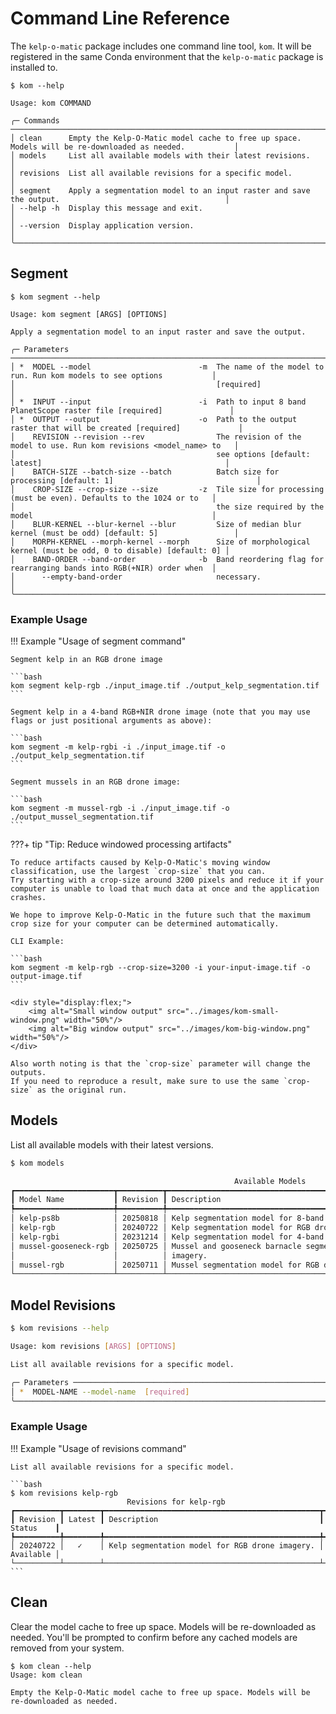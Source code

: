 # Command Line Reference

The `kelp-o-matic` package includes one command line tool, `kom`. It will be registered
in the same Conda environment that the `kelp-o-matic` package is installed to.

```
$ kom --help

Usage: kom COMMAND

╭─ Commands ────────────────────────────────────────────────────────────────────────────────────────────────────────╮
│ clean      Empty the Kelp-O-Matic model cache to free up space. Models will be re-downloaded as needed.           │
│ models     List all available models with their latest revisions.                                                 │
│ revisions  List all available revisions for a specific model.                                                     │
│ segment    Apply a segmentation model to an input raster and save the output.                                     │
│ --help -h  Display this message and exit.                                                                         │
│ --version  Display application version.                                                                           │
╰───────────────────────────────────────────────────────────────────────────────────────────────────────────────────╯
```


## Segment

```
$ kom segment --help

Usage: kom segment [ARGS] [OPTIONS]

Apply a segmentation model to an input raster and save the output.

╭─ Parameters ──────────────────────────────────────────────────────────────────────────────────────────────────────╮
│ *  MODEL --model                        -m  The name of the model to run. Run kom models to see options           │
│                                             [required]                                                            │
│ *  INPUT --input                        -i  Path to input 8 band PlanetScope raster file [required]               │
│ *  OUTPUT --output                      -o  Path to the output raster that will be created [required]             │
│    REVISION --revision --rev                The revision of the model to use. Run kom revisions <model_name> to   │
│                                             see options [default: latest]                                         │
│    BATCH-SIZE --batch-size --batch          Batch size for processing [default: 1]                                │
│    CROP-SIZE --crop-size --size         -z  Tile size for processing (must be even). Defaults to the 1024 or to   │
│                                             the size required by the model                                        │
│    BLUR-KERNEL --blur-kernel --blur         Size of median blur kernel (must be odd) [default: 5]                 │
│    MORPH-KERNEL --morph-kernel --morph      Size of morphological kernel (must be odd, 0 to disable) [default: 0] │
│    BAND-ORDER --band-order              -b  Band reordering flag for rearranging bands into RGB(+NIR) order when  │
│      --empty-band-order                     necessary.                                                            │
╰───────────────────────────────────────────────────────────────────────────────────────────────────────────────────╯
```

### Example Usage

!!! Example "Usage of segment command"

    Segment kelp in an RGB drone image

    ```bash
    kom segment kelp-rgb ./input_image.tif ./output_kelp_segmentation.tif
    ```

    Segment kelp in a 4-band RGB+NIR drone image (note that you may use flags or just positional arguments as above):

    ```bash
    kom segment -m kelp-rgbi -i ./input_image.tif -o ./output_kelp_segmentation.tif
    ```

    Segment mussels in an RGB drone image:

    ```bash
    kom segment -m mussel-rgb -i ./input_image.tif -o ./output_mussel_segmentation.tif
    ```

???+ tip "Tip: Reduce windowed processing artifacts"

    To reduce artifacts caused by Kelp-O-Matic's moving window classification, use the largest `crop-size` that you can.
    Try starting with a crop-size around 3200 pixels and reduce it if your computer is unable to load that much data at once and the application crashes.

    We hope to improve Kelp-O-Matic in the future such that the maximum crop size for your computer can be determined automatically.

    CLI Example:

    ```bash
    kom segment -m kelp-rgb --crop-size=3200 -i your-input-image.tif -o output-image.tif
    ```

    <div style="display:flex;">
        <img alt="Small window output" src="../images/kom-small-window.png" width="50%"/>
        <img alt="Big window output" src="../images/kom-big-window.png" width="50%"/>
    </div>

    Also worth noting is that the `crop-size` parameter will change the outputs.
    If you need to reproduce a result, make sure to use the same `crop-size` as the original run.

## Models

List all available models with their latest versions.

```bash
$ kom models

                                                  Available Models
┏━━━━━━━━━━━━━━━━━━━━━━┳━━━━━━━━━━┳━━━━━━━━━━━━━━━━━━━━━━━━━━━━━━━━━━━━━━━━━━━━━━━━━━━━━━━━━━━━━━━━━━━━━┳━━━━━━━━━━━┓
┃ Model Name           ┃ Revision ┃ Description                                                         ┃ Status    ┃
┡━━━━━━━━━━━━━━━━━━━━━━╇━━━━━━━━━━╇━━━━━━━━━━━━━━━━━━━━━━━━━━━━━━━━━━━━━━━━━━━━━━━━━━━━━━━━━━━━━━━━━━━━━╇━━━━━━━━━━━┩
│ kelp-ps8b            │ 20250818 │ Kelp segmentation model for 8-band PlanetScope imagery.             │ Available │
│ kelp-rgb             │ 20240722 │ Kelp segmentation model for RGB drone imagery.                      │ Available │
│ kelp-rgbi            │ 20231214 │ Kelp segmentation model for 4-band RGB+NIR drone imagery.           │ Available │
│ mussel-gooseneck-rgb │ 20250725 │ Mussel and gooseneck barnacle segmentation model for RGB drone      │ Available │
│                      │          │ imagery.                                                            │           │
│ mussel-rgb           │ 20250711 │ Mussel segmentation model for RGB drone imagery.                    │ Available │
└──────────────────────┴──────────┴─────────────────────────────────────────────────────────────────────┴───────────┘
```

## Model Revisions

```bash
$ kom revisions --help

Usage: kom revisions [ARGS] [OPTIONS]

List all available revisions for a specific model.

╭─ Parameters ──────────────────────────────────────────────────────────────────────────────────────────────────────╮
│ *  MODEL-NAME --model-name  [required]                                                                            │
╰───────────────────────────────────────────────────────────────────────────────────────────────────────────────────╯

```

### Example Usage

!!! Example "Usage of revisions command"

    List all available revisions for a specific model.

    ```bash
    $ kom revisions kelp-rgb
                              Revisions for kelp-rgb
    ┏━━━━━━━━━━┳━━━━━━━━┳━━━━━━━━━━━━━━━━━━━━━━━━━━━━━━━━━━━━━━━━━━━━━━━━┳━━━━━━━━━━━┓
    ┃ Revision ┃ Latest ┃ Description                                    ┃ Status    ┃
    ┡━━━━━━━━━━╇━━━━━━━━╇━━━━━━━━━━━━━━━━━━━━━━━━━━━━━━━━━━━━━━━━━━━━━━━━╇━━━━━━━━━━━┩
    │ 20240722 │   ✓    │ Kelp segmentation model for RGB drone imagery. │ Available │
    └──────────┴────────┴────────────────────────────────────────────────┴───────────┘
    ```

## Clean

Clear the model cache to free up space. Models will be re-downloaded as needed.
You'll be prompted to confirm before any cached models are removed from your system.

```
$ kom clean --help
Usage: kom clean

Empty the Kelp-O-Matic model cache to free up space. Models will be re-downloaded as needed.
```
